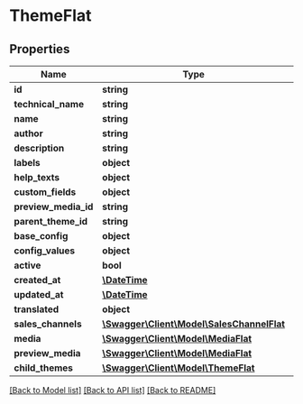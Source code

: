 # ThemeFlat

## Properties
Name | Type | Description | Notes
------------ | ------------- | ------------- | -------------
**id** | **string** |  | [optional] 
**technical_name** | **string** |  | [optional] 
**name** | **string** |  | 
**author** | **string** |  | 
**description** | **string** |  | [optional] 
**labels** | **object** |  | [optional] 
**help_texts** | **object** |  | [optional] 
**custom_fields** | **object** |  | [optional] 
**preview_media_id** | **string** |  | [optional] 
**parent_theme_id** | **string** |  | [optional] 
**base_config** | **object** |  | [optional] 
**config_values** | **object** |  | [optional] 
**active** | **bool** |  | 
**created_at** | [**\DateTime**](\DateTime.md) |  | 
**updated_at** | [**\DateTime**](\DateTime.md) |  | 
**translated** | **object** |  | [optional] 
**sales_channels** | [**\Swagger\Client\Model\SalesChannelFlat**](SalesChannelFlat.md) |  | [optional] 
**media** | [**\Swagger\Client\Model\MediaFlat**](MediaFlat.md) |  | [optional] 
**preview_media** | [**\Swagger\Client\Model\MediaFlat**](MediaFlat.md) |  | [optional] 
**child_themes** | [**\Swagger\Client\Model\ThemeFlat**](ThemeFlat.md) |  | [optional] 

[[Back to Model list]](../../README.md#documentation-for-models) [[Back to API list]](../../README.md#documentation-for-api-endpoints) [[Back to README]](../../README.md)

